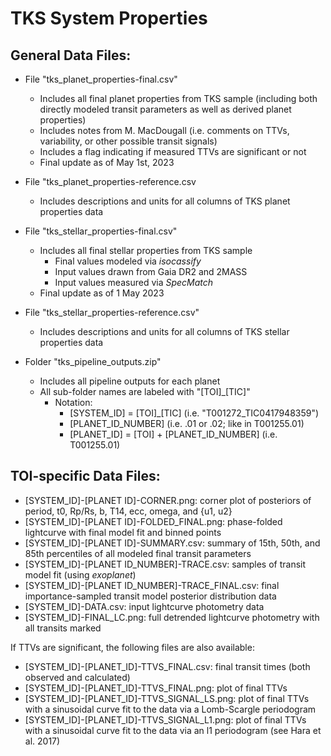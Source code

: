 # TKS System Properties
## General Data Files:
* File "tks_planet_properties-final.csv"
  * Includes all final planet properties from TKS sample (including both directly modeled transit parameters as well as derived planet properties)
  * Includes notes from M. MacDougall (i.e. comments on TTVs, variability, or other possible transit signals)
  * Includes a flag indicating if measured TTVs are significant or not
  * Final update as of May 1st, 2023
* File "tks_planet_properties-reference.csv
  * Includes descriptions and units for all columns of TKS planet properties data

* File "tks_stellar_properties-final.csv"
  * Includes all final stellar properties from TKS sample
    * Final values modeled via *isocassify*
    * Input values drawn from Gaia DR2 and 2MASS
    * Input values measured via *SpecMatch*
  * Final update as of 1 May 2023
* File "tks_stellar_properties-reference.csv"
  * Includes descriptions and units for all columns of TKS stellar properties data

* Folder "tks_pipeline_outputs.zip"
  * Includes all pipeline outputs for each planet
  * All sub-folder names are labeled with "[TOI]_[TIC]"
    * Notation:
      * [SYSTEM_ID] = [TOI]_[TIC] (i.e. "T001272_TIC0417948359")
      * [PLANET_ID_NUMBER] (i.e. .01 or .02; like in T001255.01)
      * [PLANET_ID] = [TOI] + [PLANET_ID_NUMBER] (i.e. T001255.01)

## TOI-specific Data Files:
- [SYSTEM_ID]-[PLANET ID]-CORNER.png: corner plot of posteriors of period, t0, Rp/Rs, b, T14, ecc, omega, and {u1, u2}
- [SYSTEM_ID]-[PLANET ID]-FOLDED_FINAL.png: phase-folded lightcurve with final model fit and binned points
- [SYSTEM_ID]-[PLANET ID]-SUMMARY.csv: summary of 15th, 50th, and 85th percentiles of all modeled final transit parameters
- [SYSTEM_ID]-[PLANET ID_NUMBER]-TRACE.csv: samples of transit model fit (using *exoplanet*)
- [SYSTEM_ID]-[PLANET ID_NUMBER]-TRACE_FINAL.csv: final importance-sampled transit model posterior distribution data
- [SYSTEM_ID]-DATA.csv: input lightcurve photometry data
- [SYSTEM_ID]-FINAL_LC.png: full detrended lightcurve photometry with all transits marked

If TTVs are significant, the following files are also available:
- [SYSTEM_ID]-[PLANET_ID]-TTVS_FINAL.csv: final transit times (both observed and calculated)
- [SYSTEM_ID]-[PLANET_ID]-TTVS_FINAL.png: plot of final TTVs
- [SYSTEM_ID]-[PLANET_ID]-TTVS_SIGNAL_LS.png: plot of final TTVs with a sinusoidal curve fit to the data via a Lomb-Scargle periodogram
- [SYSTEM_ID]-[PLANET_ID]-TTVS_SIGNAL_L1.png: plot of final TTVs with a sinusoidal curve fit to the data via an l1 periodogram (see Hara et al. 2017)
